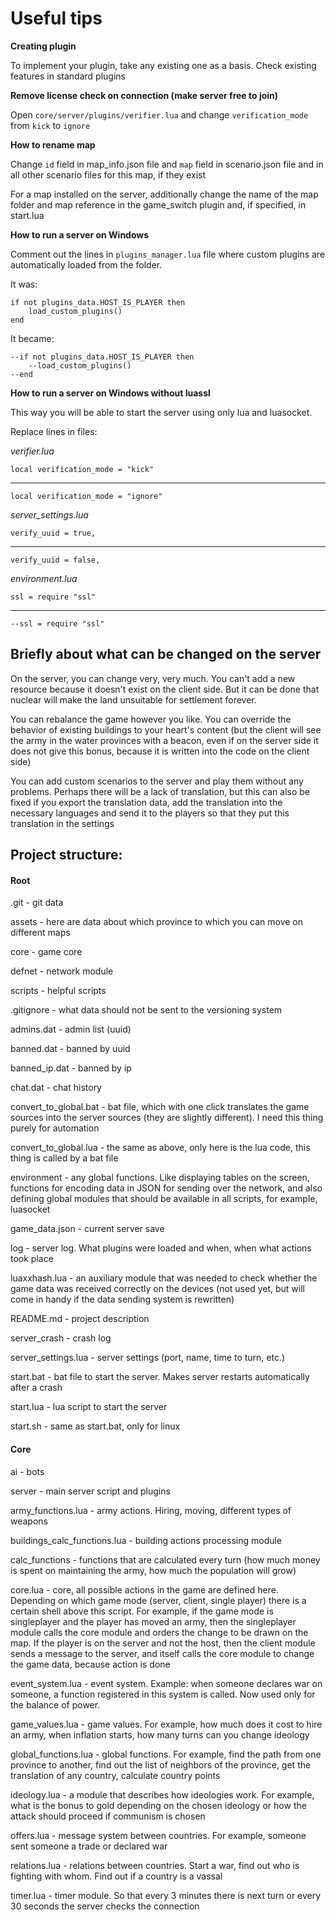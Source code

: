 # Useful tips


**Creating plugin**


To implement your plugin, take any existing one as a basis. Check existing features in standard plugins


**Remove license check on connection (make server free to join)**


Open `core/server/plugins/verifier.lua`
 and change `verification_mode` from `kick` to `ignore` 


**How to rename map**


Change `id` field in map_info.json file and `map` field in scenario.json file and in all other scenario files for this map, if they exist

For a map installed on the server, additionally change the name of the map folder and map reference in the game_switch plugin and, if specified, in start.lua



**How to run a server on Windows**

Comment out the lines in `plugins_manager.lua` file where custom plugins are automatically loaded from the folder.

It was:
 ```
 if not plugins_data.HOST_IS_PLAYER then
     load_custom_plugins()
 end
 ```
It became:
 ```
 --if not plugins_data.HOST_IS_PLAYER then
     --load_custom_plugins()
 --end
 ```


**How ​​to run a server on Windows without luassl**

This way you will be able to start the server using only lua and luasocket.
 
Replace lines in files:
 
*verifier.lua*
 
````
local verification_mode = "kick"
````
------
````
local verification_mode = "ignore"
````

*server_settings.lua*
 
````
verify_uuid = true,
````
------
````
verify_uuid = false,
````


*environment.lua*
 
````
ssl = require "ssl"
````
------
````
--ssl = require "ssl"
````

## Briefly about what can be changed on the server


On the server, you can change very, very much. You can't add a new resource because it doesn't exist on the client side. But it can be done that nuclear will make the land unsuitable for settlement forever.

You can rebalance the game however you like. You can override the behavior of existing buildings to your heart's content (but the client will see the army in the water provinces with a beacon, even if on the server side it does not give this bonus, because it is written into the code on the client side)

 You can add custom scenarios to the server and play them without any problems. Perhaps there will be a lack of translation, but this can also be fixed if you export the translation data, add the translation into the necessary languages ​​and send it to the players so that they put this translation in the settings

## Project structure:


#### Root


.git - git data

assets - here are data about which province to which you can move on different maps

core - game core

defnet - network module

scripts - helpful scripts

.gitignore - what data should not be sent to the versioning system

admins.dat - admin list (uuid)

banned.dat - banned by uuid

banned_ip.dat - banned by ip

chat.dat - chat history

convert_to_global.bat - bat file, which with one click translates the game sources into the server sources (they are slightly different). I need this thing purely for automation

convert_to_global.lua - the same as above, only here is the lua code, this thing is called by a bat file

environment - any global functions. Like displaying tables on the screen, functions for encoding data in JSON for sending over the network, and also defining global modules that should be available in all scripts, for example, luasocket

game_data.json - current server save

log - server log. What plugins were loaded and when, when what actions took place

luaxxhash.lua - an auxiliary module that was needed to check whether the game data was received correctly on the devices (not used yet, but will come in handy if the data sending system is rewritten)

README.md - project description

server_crash - crash log

server_settings.lua - server settings (port, name, time to turn, etc.)

start.bat - bat file to start the server. Makes server restarts automatically after a crash

start.lua - lua script to start the server

start.sh - same as start.bat, only for linux


#### Core


ai - bots

server - main server script and plugins

army_functions.lua - army actions. Hiring, moving, different types of weapons

buildings_calc_functions.lua - building actions processing module

calc_functions - functions that are calculated every turn (how much money is spent on maintaining the army, how much the population will grow)

core.lua - core, all possible actions in the game are defined here. Depending on which game mode (server, client, single player) there is a certain shell above this script. For example, if the game mode is singleplayer and the player has moved an army, then the singleplayer module calls the core module and orders the change to be drawn on the map. If the player is on the server and not the host, then the client module sends a message to the server, and itself calls the core module to change the game data, because action is done

event_system.lua - event system. Example: when someone declares war on someone, a function registered in this system is called. Now used only for the balance of power.

game_values.lua - game values. For example, how much does it cost to hire an army, when inflation starts, how many turns can you change ideology

global_functions.lua - global functions. For example, find the path from one province to another, find out the list of neighbors of the province, get the translation of any country, calculate country points

ideology.lua - a module that describes how ideologies work. For example, what is the bonus to gold depending on the chosen ideology or how the attack should proceed if communism is chosen

offers.lua - message system between countries. For example, someone sent someone a trade or declared war

relations.lua - relations between countries. Start a war, find out who is fighting with whom. Find out if a country is a vassal

timer.lua - timer module. So that every 3 minutes there is next turn or every 30 seconds the server checks the connection
